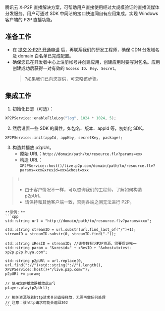 
腾讯云 X-P2P 直播解决方案，可帮助用户直接使用经过大规模验证的直播流媒体分发服务。用户可通过 SDK 中简洁的接口快速同自有应用集成，实现 Windows  客户端的 P2P 直播功能。

## 准备工作
- 在 [提交 X-P2P 开通申请](https://cloud.tencent.com/apply/p/npwwbfakdis) 后，再联系我们的研发工程师，确保 CDN 分发域名及 domain 白名单已完成配置。
- 确保您已在开发者中心上注册帐号并创建应用，创建应用时要写对包名。应用创建成功后获得一对有效的 `Access ID`、`Key`、`Secret`。
  > ?如果我们已向您提供，可忽略该步骤。

## 集成工作

1. 初始化日志（可选）：
```cpp
XP2PService::enableFileLog("log", 1024 * 1024, 5);
```
2. 然后设置一些 SDK 的属性，如包名、版本、appId 等，初始化 SDK。
```cpp
XP2PService::init(appId, appKey, secretKey, package);
```
3. 构造并播放 p2pUrl。
   - 原始 URL：`http://domain/path/to/resource.flv?params=xxx`
   - 构造 URL：`XP2PService::host()/live.p2p.com/domain/path/to/resource.flv?params=xxx&xresid=xxx&xhost=xxx`
> ! 
> - 由于客户情况不一样，可以咨询我们的工程师，了解如何构造 p2pUrl。
> - 请保持和其他客户端一致，否则各端之间无法进行 P2P。
>
	**示例：**
	```cpp
	std::string url = "http://domain/path/to/resource.flv?params=xxx";

	std::string streamID = url.substr(url.find_last_of("/")+1);
	streamID = streamID.substr(0, streamID.find("."));

	std::string xResID = streamID; //该参数标识P2P资源，需要保证唯一
	std::string param = "&xresid=" + xResID + "&xhost=txtest-xp2p.p2p.huya.com";

	std::string p2pURl = url.replace(0, url.find("://")+std::string("://").length(), XP2PService::host()+"/live.p2p.com/");
	p2pURl += param;

	// 使用您的播放器播放此url
	player.play(p2pUrl);

	// 相关资源随着http请求关闭直接释放，无需再做任何处理
	// 注意：该http请求可能会返回302
	```

